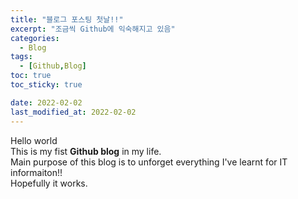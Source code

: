 ```yaml
---
title: "블로그 포스팅 첫날!!"
excerpt: "조금씩 Github에 익숙해지고 있음"
categories: 
  - Blog
tags: 
  - [Github,Blog]
toc: true
toc_sticky: true

date: 2022-02-02
last_modified_at: 2022-02-02
---
```

Hello world  
This is my fist __Github blog__ in my life.  
Main purpose of this blog is to unforget everything I've learnt for IT informaiton!!  
Hopefully it works.  
